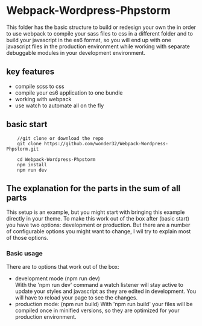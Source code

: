 # Webpack-Wordpress-Phpstorm

This folder has the basic structure to build or redesign your own the in order to use webpack to compile
your sass files to css in a different folder and to build your javascript in the es6 format, so you will
end up with one javascript files in the production environment while working with separate debuggable 
modules in your development environment.

## key features

* compile scss to css
* compile your es6 application to one bundle
* working with webpack
* use watch to automate all on the fly

## basic start

```
    //git clone or download the repo
    git clone https://github.com/wonder32/Webpack-Wordpress-Phpstorm.git 

    cd Webpack-Wordpress-Phpstorm
    npm install
    npm run dev
```

## The explanation for the parts in the sum of all parts

This setup is an example, but you might start with bringing this example directly in your theme.
To make this work out of the box after (basic start) you have two options: development or production.
But there are a number of configurable options you might want to change, I wil try to explain most of
those options.

### Basic usage

There are to options that work out of the box: 

* development mode (npm run dev)  
  With the 'npm run dev' command a watch listener will stay active to update your styles and javascript 
  as they are edited in development. You will have to reload your page to see the changes.
* production mode: (npm run build)
  With 'npm run build' your files will be compiled once in minified versions, so they are optimized for
  your production environment.


